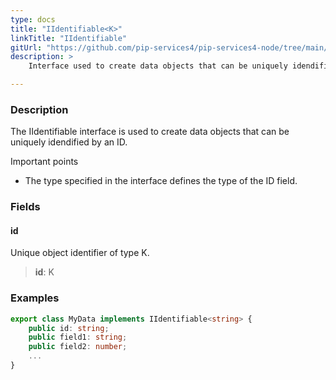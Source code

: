 ```yaml
---
type: docs
title: "IIdentifiable<K>"
linkTitle: "IIdentifiable"
gitUrl: "https://github.com/pip-services4/pip-services4-node/tree/main/pip-services4-commons-node"
description: > 
    Interface used to create data objects that can be uniquely idendified by an ID.

---
```


### Description

The IIdentifiable interface is used to create data objects that can be uniquely idendified by an ID.

Important points

- The type specified in the interface defines the type of the ID field.

### Fields

<span class="hide-title-link">

#### id
Unique object identifier of type K.
> **id**: K

### Examples
```typescript
export class MyData implements IIdentifiable<string> {
    public id: string;
    public field1: string;
    public field2: number; 
    ...
}
```

</span>

